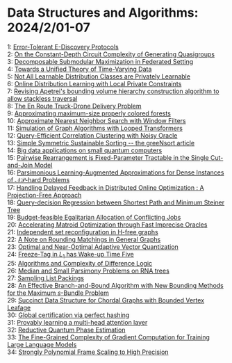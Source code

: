 # Data Structures and Algorithms: 2024/2/01-07  
1: [Error-Tolerant E-Discovery Protocols](https://doi.org/10.48550/arXiv.2401.17952)  
2: [On the Constant-Depth Circuit Complexity of Generating Quasigroups](https://doi.org/10.48550/arXiv.2402.00133)  
3: [Decomposable Submodular Maximization in Federated Setting](https://doi.org/10.48550/arXiv.2402.00138)  
4: [Towards a Unified Theory of Time-Varying Data](https://doi.org/10.48550/arXiv.2402.00206)  
5: [Not All Learnable Distribution Classes are Privately Learnable](https://doi.org/10.48550/arXiv.2402.00267)  
6: [Online Distribution Learning with Local Private Constraints](https://doi.org/10.48550/arXiv.2402.00315)  
7: [Revising Apetrei's bounding volume hierarchy construction algorithm to  allow stackless traversal](https://doi.org/10.48550/arXiv.2402.00665)  
8: [The En Route Truck-Drone Delivery Problem](https://doi.org/10.48550/arXiv.2402.00829)  
9: [Approximating maximum-size properly colored forests](https://doi.org/10.48550/arXiv.2402.00834)  
10: [Approximate Nearest Neighbor Search with Window Filters](https://doi.org/10.48550/arXiv.2402.00943)  
11: [Simulation of Graph Algorithms with Looped Transformers](https://doi.org/10.48550/arXiv.2402.01107)  
12: [Query-Efficient Correlation Clustering with Noisy Oracle](https://doi.org/10.48550/arXiv.2402.01400)  
13: [Simple Symmetric Sustainable Sorting -- the greeNsort article](https://doi.org/10.48550/arXiv.2402.01816)  
14: [Big data applications on small quantum computers](https://doi.org/10.48550/arXiv.2402.01529)  
15: [Pairwise Rearrangement is Fixed-Parameter Tractable in the Single  Cut-and-Join Model](https://doi.org/10.48550/arXiv.2402.01942)  
16: [Parsimonious Learning-Augmented Approximations for Dense Instances of  $\mathcal{NP}$-hard Problems](https://doi.org/10.48550/arXiv.2402.02062)  
17: [Handling Delayed Feedback in Distributed Online Optimization : A  Projection-Free Approach](https://doi.org/10.48550/arXiv.2402.02114)  
18: [Query-decision Regression between Shortest Path and Minimum Steiner Tree](https://doi.org/10.48550/arXiv.2402.02211)  
19: [Budget-feasible Egalitarian Allocation of Conflicting Jobs](https://doi.org/10.48550/arXiv.2402.02719)  
20: [Accelerating Matroid Optimization through Fast Imprecise Oracles](https://doi.org/10.48550/arXiv.2402.02774)  
21: [Independent set reconfiguration in H-free graphs](https://doi.org/10.48550/arXiv.2402.03063)  
22: [A Note on Rounding Matchings in General Graphs](https://doi.org/10.48550/arXiv.2402.03068)  
23: [Optimal and Near-Optimal Adaptive Vector Quantization](https://doi.org/10.48550/arXiv.2402.03158)  
24: [Freeze-Tag in $L_1$ has Wake-up Time Five](https://doi.org/10.48550/arXiv.2402.03258)  
25: [Algorithms and Complexity of Difference Logic](https://doi.org/10.48550/arXiv.2402.03273)  
26: [Median and Small Parsimony Problems on RNA trees](https://doi.org/10.48550/arXiv.2402.03455)  
27: [Sampling List Packings](https://doi.org/10.48550/arXiv.2402.03520)  
28: [An Effective Branch-and-Bound Algorithm with New Bounding Methods for  the Maximum $s$-Bundle Problem](https://doi.org/10.48550/arXiv.2402.03736)  
29: [Succinct Data Structure for Chordal Graphs with Bounded Vertex Leafage](https://doi.org/10.48550/arXiv.2402.03748)  
30: [Global certification via perfect hashing](https://doi.org/10.48550/arXiv.2402.03849)  
31: [Provably learning a multi-head attention layer](https://doi.org/10.48550/arXiv.2402.04084)  
32: [Reductive Quantum Phase Estimation](https://doi.org/10.48550/arXiv.2402.04471)  
33: [The Fine-Grained Complexity of Gradient Computation for Training Large  Language Models](https://doi.org/10.48550/arXiv.2402.04497)  
34: [Strongly Polynomial Frame Scaling to High Precision](https://doi.org/10.48550/arXiv.2402.04799)  